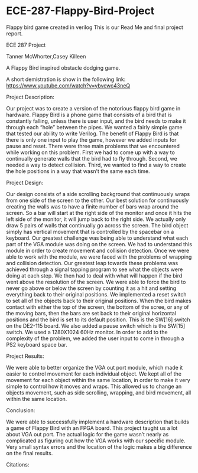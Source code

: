 # ECE-287-Flappy-Bird-Project
Flappy bird game created in verilog
This is our Read Me and final project report.

ECE 287 Project

Tanner McWhorter,Casey Killeen

A Flappy Bird inspired obstacle dodging game.

A short demistration is show in the following link:
https://www.youtube.com/watch?v=ybvcwc43neQ

Project Description:

Our project was to create a version of the notorious flappy bird game in hardware. Flappy Bird is a phone game that consists of a bird that is constantly falling, unless there is user input, and the bird needs to make it through each “hole” between the pipes. We wanted a fairly simple game that tested our ability to write Verilog. The benefit of Flappy Bird is that there is only one input to play the game, however we added inputs for pause and reset. There were three main problems that we encountered while working on this problem. First we had to come up with a way to continually generate walls that the bird had to fly through. Second, we needed a way to detect collision. Third, we wanted to find a way to create the hole positions in a way that wasn’t the same each time. 

Project Design:

Our design consists of a side scrolling background that continuously wraps from one side of the screen to the other. Our best solution for continuously creating the walls was to have a finite number of bars wrap around the screen. So a bar will start at the right side of the monitor and once it hits the left side of the monitor, it will jump back to the right side. We actually only draw 5 pairs of walls that continually go across the screen. The bird object simply has vertical movement that is controlled by the spacebar on a keyboard. Our greatest challenge was being able to understand what each part of the VGA module was doing on the screen. We had to understand this module in order to create movement and collision detection.  Once we were able to work with the module, we were faced with the problems of wrapping and collision detection. Our greatest leap towards these problems was achieved through a signal tapping program to see what the objects were doing at each step. We then had to deal with what will happen if the bird went above the resolution of the screen. We were able to force the bird to never go above or below the screen by counting it as a hit and setting everything back to their original positions. We implemented a reset switch to set all of the objects back to their original positions. When the bird makes contact with either the top of the screen, the bottom of the scree, or any of the moving bars, then the bars are set back to their original horizontal positions and the bird is set to its default position. This is the SW[16] switch on the DE2-115 board. We also added a pause switch which is the SW[15] switch. We used a 1280X1024 60Hz monitor. In order to add to the complexity of the problem, we added the user input to come in through a PS2 keyboard space bar.

Project Results:

We were able to better organize the VGA out port module, which made it easier to control movement for each individual object. We kept all of the movement for each object within the same location, in order to make it very simple to control how it moves and wraps. This allowed us to change an objects movement, such as side scrolling, wrapping, and bird movement, all within the same location.

Conclusion:

We were able to successfully implement a hardware description that builds a game of Flappy Bird with an FPGA board. This project taught us a lot about VGA out port. The actual logic for the game wasn’t nearly as complicated as figuring out how the VGA works with our specific module. Very small syntax errors and the location of the logic makes a big difference on the final results.

Citations:
